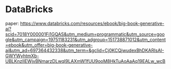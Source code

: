 # DataBricks
paper: 
https://www.databricks.com/resources/ebook/big-book-generative-ai?scid=7018Y000001Fi1GQAS&utm_medium=programmatic&utm_source=google&utm_campaign=19751183231&utm_adgroup=151738871012&utm_content=ebook&utm_offer=big-book-generative-ai&utm_ad=697364432338&utm_term=&gclid=Cj0KCQjwudexBhDKARIsAI-GWYWyhtmXb-UBLKnzIIEWjvBNmarzDLwqI9LAXmW1fUU9ooM8HkTuAoAaAq19EALw_wcB

